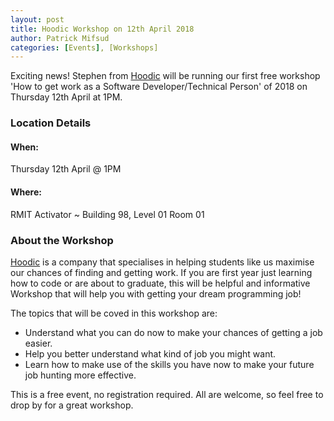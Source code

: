 ```yaml
---
layout: post
title: Hoodic Workshop on 12th April 2018
author: Patrick Mifsud
categories: [Events], [Workshops]
---
```


Exciting news! Stephen from [Hoodic](https://hoodic.com) will be running our first free workshop 'How to get work as a Software Developer/Technical Person' of 2018 on Thursday 12th April at 1PM.

<!-- more -->

### Location Details
#### When:
Thursday 12th April @ 1PM

#### Where: 
RMIT Activator ~ Building 98, Level 01 Room 01

### About the Workshop
[Hoodic](https://hoodic.com) is a company that specialises in helping students like us maximise our chances of finding and getting work. If you are first year just learning how to code or are about to graduate, this will be helpful and informative Workshop that will help you with getting your dream programming job!

The topics that will be coved in this workshop are: 

- Understand what you can do now to make your chances of getting a job easier.
- Help you better understand what kind of job you might want.
- Learn how to make use of the skills you have now to make your future job hunting more effective.

This is a free event, no registration required. All are welcome, so feel free to drop by for a great workshop.